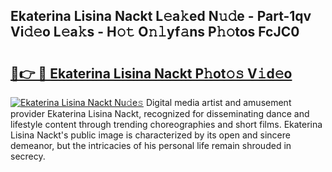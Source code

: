 ## Ekaterina Lisina Nackt L𝚎a𝚔ed N𝚞𝚍e - Part-1qv Vi𝚍𝚎o L𝚎a𝚔s - H𝚘𝚝 O𝚗𝚕yf𝚊ns P𝚑𝚘tos FcJC0

# <h2><a href="http://kfe82rb.oniu.top/?m=Ekaterina+Lisina+Nackt">🔗👉 🔴 Ekaterina Lisina Nackt P𝚑ot𝚘𝚜 V𝚒d𝚎o</a></h2>

[![Ekaterina Lisina Nackt Nu𝚍e𝚜](https://i.imgur.com/0qMVB7G.gif)](http://kfe82rb.oniu.top/?m=Ekaterina+Lisina+Nackt)
Digital media artist and amusement provider Ekaterina Lisina Nackt, recognized for disseminating dance and lifestyle content through trending choreographies and short films. Ekaterina Lisina Nackt's public image is characterized by its open and sincere demeanor, but the intricacies of his personal life remain shrouded in secrecy.  
